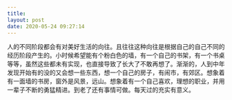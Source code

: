 ```yaml
---
title: 
layout: post
date: 2020-05-24 09:27:14
---
```


人的不同阶段都会有对美好生活的向往。且往往这种向往是根据自己的自己不同的经历阶段产生的。小时候希望能有个粉白色的墙，有一个自己的书架，有一个书桌等等，虽然这些都未有实现，也直接导致了长大了不敢再想了。渐渐的，人到中年发现开始有的没的又会想一些东西，想一个自己的房子，有闹市，有郊区。想象着有一面墙的书房，窗外是风景，远山。想象着有一个自己喜欢，理想的职业，并用一辈子不断的勇猛精进。到老了还有事情可做。每天过的充实有意义。

